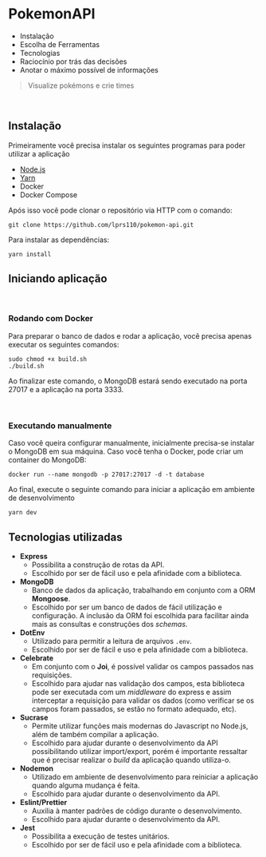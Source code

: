 # PokemonAPI

- Instalação
- Escolha de Ferramentas
- Tecnologias
- Raciocínio por trás das decisões
- Anotar o máximo possível de informações

> Visualize pokémons e crie times

<br />

## Instalação
Primeiramente você precisa instalar os seguintes programas para poder utilizar a aplicação
- [Node.js](https://nodejs.org/en/download)
- [Yarn](https://yarnpkg.com)
- Docker
- Docker Compose

Após isso você pode clonar o repositório via HTTP com o comando:
```
git clone https://github.com/lprs110/pokemon-api.git
```

Para instalar as dependências:
```
yarn install
```

## Iniciando aplicação

<br />

### Rodando com Docker

Para preparar o banco de dados e rodar a aplicação, você precisa apenas executar os seguintes comandos:
```
sudo chmod +x build.sh
./build.sh
```
Ao finalizar este comando, o MongoDB estará sendo executado na porta 27017 e a aplicação na porta 3333.

<br />

### Executando manualmente

Caso você queira configurar manualmente, inicialmente precisa-se instalar o MongoDB em sua máquina. Caso você tenha o Docker, pode criar um container do MongoDB:
```
docker run --name mongodb -p 27017:27017 -d -t database
```
Ao final, execute o seguinte comando para iniciar a aplicação em ambiente de desenvolvimento
```
yarn dev
```

## Tecnologias utilizadas

- **Express**
  - Possibilita a construção de rotas da API.
  - Escolhido por ser de fácil uso e pela afinidade com a biblioteca.
- **MongoDB**
  - Banco de dados da aplicação, trabalhando em conjunto com a ORM **Mongoose**.
  - Escolhido por ser um banco de dados de fácil utilização e configuração. A inclusão da ORM foi escolhida para facilitar ainda mais as consultas e construções dos *schemas*.
- **DotEnv**
  - Utilizado para permitir a leitura de arquivos ```.env```.
  - Escolhido por ser de fácil e uso e pela afinidade com a biblioteca.
- **Celebrate**
  - Em conjunto com o **Joi**, é possível validar os campos passados nas requisições.
  - Escolhido para ajudar nas validação dos campos, esta biblioteca pode ser executada com um *middleware* do express e assim interceptar a requisição para validar os dados (como verificar se os campos foram passados, se estão no formato adequado, etc).
- **Sucrase**
  - Permite utilizar funções mais modernas do Javascript no Node.js, além de também compilar a aplicação.
  - Escolhido para ajudar durante o desenvolvimento da API possibilitando utilizar import/export, porém é importante ressaltar que é precisar realizar o *build* da aplicação quando utiliza-o.
- **Nodemon**
  - Utilizado em ambiente de desenvolvimento para reiniciar a aplicação quando alguma mudança é feita.
  - Escolhido para ajudar durante o desenvolvimento da API.
- **Eslint/Prettier**
  - Auxilia à manter padrões de código durante o desenvolvimento.
  - Escolhido para ajudar durante o desenvolvimento da API.
- **Jest**
  - Possibilita a execução de testes unitários.
  - Escolhido por ser de fácil uso e pela afinidade com a biblioteca.
